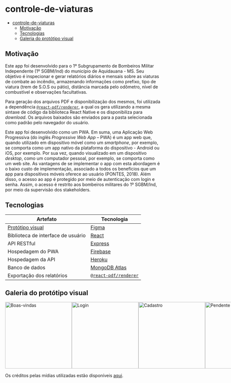 # controle-de-viaturas

- [controle-de-viaturas](#controle-de-viaturas)
  - [Motivação](#motivação)
  - [Tecnologias](#tecnologias)
  - [Galeria do protótipo visual](#galeria-do-protótipo-visual)

<!--
## _To-do list_

- [ ] Ordenar as viaturas no histórico de edições e nas tabelas diária e mensal;
- [ ] Adicionar botões para deletar uma lista de viaturas manutenidas e todas as listas de manutenções;
- [ ] Corrigir bug dos índices bagunçados ao colapsar categoria;
- [ ] Desenhar novas telas para a nova funcionalidade de processos;
- [ ] Reprototipar o app.
- [ ] -->

## Motivação

Este app foi desenvolvido para o 1º Subgrupamento de Bombeiros Militar Independente (1º SGBM/Ind) do município de Aquidauana - MS. Seu objetivo é inspecionar e gerar relatórios diários e mensais sobre as viaturas de combate ao incêndio, armazenando informações como prefixo, tipo de viatura (trem de S.O.S ou pátio), distância marcada pelo odômetro, nível de combustível e observações facultativas.

Para geração dos arquivos PDF e disponibilização dos mesmos, foi utilizada a dependência [`@react-pdf/renderer`](https://react-pdf.org/), a qual os gera utilizando a mesma sintaxe de código da biblioteca React Native e os disponibiliza para _download_. Os arquivos baixados são enviados para a pasta selecionada como padrão pelo navegador do usuário.

Este app foi desenvolvido como um PWA. Em suma, uma Aplicação Web Progressiva (do inglês _Progressive Web App_ – PWA) é um app web que, quando utilizado em dispositivo móvel como um _smartphone_, por exemplo, se comporta como um app nativo da plataforma do dispositivo - Android ou iOS, por exemplo. Por sua vez, quando visualizado em um dispositivo _desktop_, como um computador pessoal, por exemplo, se comporta como um web site. As vantagens de se implementar o app com esta abordagem é o baixo custo de implementação, associado a todos os benefícios que um app para dispositivos móveis oferece ao usuário (PONTES, 2018). Além disso, o acesso ao app é protegido por meio de autenticação com login e senha. Assim, o acesso é restrito aos bombeiros militares do 1º SGBM/Ind, por meio da supervisão dos stakeholders.

## Tecnologias

| Artefato | Tecnologia |
|-|-|
| [Protótipo visual](https://figma.fun/RYygjH) | [Figma](https://figma.com/) |
| Biblioteca de interface de usuário | [React](https://reactjs.org/) |
| API RESTful | [Express](https://expressjs.com/pt-br/) |
| Hospedagem do PWA | [Firebase](https://firebase.google.com/) |
| Hospedagem da API | [Heroku](https://www.heroku.com/) |
| Banco de dados | [MongoDB Atlas](https://cloud.mongodb.com/) |
| Exportação dos relatórios | [`@react-pdf/renderer`](https://react-pdf.org/) |

## Galeria do protótipo visual

<div style="flex-direction: row; display: flex;">
 <img width="216px" src="https://i.imgur.com/npKhaQ6.png" alt="Boas-vindas" />
 <img width="216px" src="https://i.imgur.com/orYU7Hh.png" alt="Login" />
 <img width="216px" src="https://i.imgur.com/8mxy6GP.png" alt="Cadastro" />
 <img width="216px" src="https://i.imgur.com/VZ9lIH4.png" alt="Pendente" />
 <img width="216px" src="https://i.imgur.com/T9qEGpe.png" alt="Tipos de viatura" />
 <img width="216px" src="https://i.imgur.com/OqwkzYb.png" alt="Formulário das viaturas" />
 <img width="216px" src="https://i.imgur.com/EmLKdFv.png" alt="Filtro do nível de combustível" />
 <img width="216px" src="https://i.imgur.com/zBc22Lw.png" alt="Modal de adicionar uma viatura" />
 <img width="216px" src="https://i.imgur.com/PGip8c1.png" alt="Edição de uma viatura" />
 <img width="216px" src="https://i.imgur.com/JmbHgOc.png" alt="Modal de editar o nível de combustível" />
 <img width="216px" src="https://i.imgur.com/E8xoGsX.png" alt="Modal de editar o tipo de viatura" />
 <img width="216px" src="https://i.imgur.com/SVzovZJ.png" alt="Modal de deletar uma viatura" />
 <img width="216px" src="https://i.imgur.com/ClqmSa9.png" alt="Edição das credenciais" />
 <img width="216px" src="https://i.imgur.com/5m89yO1.png" alt="Histórico sem registros" />
 <img width="216px" src="https://i.imgur.com/rLwwMCQ.png" alt="Registro listado minimizado" />
 <img width="216px" src="https://i.imgur.com/TAYbxS0.png" alt="Registro listado maximizado" />
 <img width="216px" src="https://i.imgur.com/TvgGWly.png" alt="Sem solicitações" />
 <img width="216px" src="https://i.imgur.com/ycvKoY9.png" alt="Solicitação listada" />
 <img width="216px" src="https://i.imgur.com/PFrRC0T.png" alt="Modal de aprovar um usuário" />
 <img width="216px" src="https://i.imgur.com/ytTabWr.png" alt="Sem militares" />
 <img width="216px" src="https://i.imgur.com/eTWKzKl.png" alt="Usuário listado" />
 <img width="216px" src="https://i.imgur.com/UyaxxUs.png" alt="Administrador listado" />
 <img width="216px" src="https://i.imgur.com/cLP1WEO.png" alt="Modal de editar as permissões de um usuário" />
 <img width="216px" src="https://i.imgur.com/UkFAWew.png" alt="Modal de editar as permissões de um administrador" />
 <img width="216px" src="https://i.imgur.com/Qn94Dmy.png" alt="Menu lateral com solicitações pendentes" />
</div>

Os créditos pelas mídias utilizadas estão disponíveis [aqui](./frontend/src/assets/README.md).